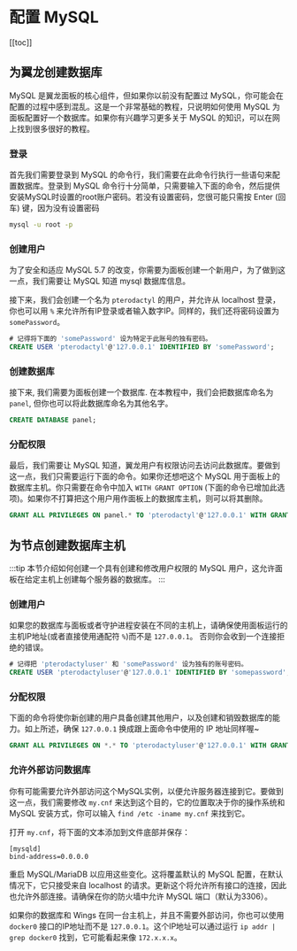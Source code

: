 # 配置 MySQL
[[toc]]


## 为翼龙创建数据库
MySQL 是翼龙面板的核心组件，但如果你以前没有配置过 MySQL，你可能会在配置的过程中感到混乱。这是一个非常基础的教程，只说明如何使用 MySQL 为面板配置好一个数据库。如果你有兴趣学习更多关于 MySQL 的知识，可以在网上找到很多很好的教程。

### 登录
首先我们需要登录到 MySQL 的命令行，我们需要在此命令行执行一些语句来配置数据库。登录到 MySQL 命令行十分简单，只需要输入下面的命令，然后提供安装MySQL时设置的root账户密码。若没有设置密码，您很可能只需按 Enter (回车) 键，因为没有设置密码

``` bash
mysql -u root -p
```

### 创建用户
为了安全和适应 MySQL 5.7 的改变，你需要为面板创建一个新用户，为了做到这一点，我们需要让 MySQL 知道 mysql 数据库信息。

接下来，我们会创建一个名为 `pterodactyl` 的用户，并允许从 localhost 登录，你也可以用 `%` 来允许所有IP登录或者输入数字IP。同样的，我们还将密码设置为 `somePassword`。

``` sql
# 记得将下面的 'somePassword' 设为特定于此账号的独有密码。
CREATE USER 'pterodactyl'@'127.0.0.1' IDENTIFIED BY 'somePassword';
```

### 创建数据库
接下来, 我们需要为面板创建一个数据库. 在本教程中，我们会把数据库命名为 `panel`, 但你也可以将此数据库命名为其他名字。

``` sql
CREATE DATABASE panel;
```

### 分配权限
最后，我们需要让 MySQL 知道，翼龙用户有权限访问去访问此数据库。要做到这一点，我们只需要运行下面的命令。如果你还想吧这个 MySQL 用于面板上的数据库主机。你只需要在命令中加入 `WITH GRANT OPTION` (下面的命令已增加此选项)。如果你不打算把这个用户用作面板上的数据库主机，则可以将其删除。

``` sql
GRANT ALL PRIVILEGES ON panel.* TO 'pterodactyl'@'127.0.0.1' WITH GRANT OPTION;
```

## 为节点创建数据库主机
:::tip
本节介绍如何创建一个具有创建和修改用户权限的 MySQL 用户，这允许面板在给定主机上创建每个服务器的数据库。
:::

### 创建用户
如果您的数据库与面板或者守护进程安装在不同的主机上，请确保使用面板运行的主机IP地址(或者直接使用通配符 `%`)而不是 `127.0.0.1`。 否则你会收到一个连接拒绝的错误。

```sql
# 记得把 'pterodactyluser' 和 'somePassword' 设为独有的账号密码。
CREATE USER 'pterodactyluser'@'127.0.0.1' IDENTIFIED BY 'somepassword';
```

### 分配权限
下面的命令将使你新创建的用户具备创建其他用户，以及创建和销毁数据库的能力。如上所述，确保 `127.0.0.1` 换成跟上面命令中使用的 IP 地址同样喔~

```sql
GRANT ALL PRIVILEGES ON *.* TO 'pterodactyluser'@'127.0.0.1' WITH GRANT OPTION;
```

### 允许外部访问数据库
你有可能需要允许外部访问这个MySQL实例，以便允许服务器连接到它。要做到这一点，我们需要修改 `my.cnf` 来达到这个目的，它的位置取决于你的操作系统和 MySQL 安装方式，你可以输入 `find /etc -iname my.cnf` 来找到它。

打开 `my.cnf`，将下面的文本添加到文件底部并保存：
```
[mysqld]
bind-address=0.0.0.0
```
重启 MySQL/MariaDB 以应用这些变化。这将覆盖默认的 MySQL 配置，在默认情况下，它只接受来自 localhost 的请求。更新这个将允许所有接口的连接，因此也允许外部连接。请确保在你的防火墙中允许 MySQL 端口（默认为3306）。

如果你的数据库和 Wings 在同一台主机上，并且不需要外部访问，你也可以使用 `docker0` 接口的IP地址而不是 `127.0.0.1`。这个IP地址可以通过运行 `ip addr | grep docker0` 找到，它可能看起来像 `172.x.x.x`。
